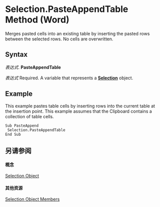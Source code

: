 
# Selection.PasteAppendTable Method (Word)

Merges pasted cells into an existing table by inserting the pasted rows between the selected rows. No cells are overwritten.


## Syntax

 _表达式_. **PasteAppendTable**

 _表达式_ Required. A variable that represents a **[Selection](7b574a91-c33e-ecfd-6783-6b7528b2ed8f.md)** object.


## Example

This example pastes table cells by inserting rows into the current table at the insertion point. This example assumes that the Clipboard contains a collection of table cells.


```
Sub PasteAppend 
 Selection.PasteAppendTable 
End Sub
```


## 另请参阅


#### 概念


[Selection Object](7b574a91-c33e-ecfd-6783-6b7528b2ed8f.md)
#### 其他资源


[Selection Object Members](http://msdn.microsoft.com/library/71e67a43-d40a-ad9a-8ef2-c5c487733e0d%28Office.15%29.aspx)